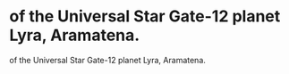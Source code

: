 # of the Universal Star Gate-12 planet Lyra, Aramatena.

of the Universal Star Gate-12 planet Lyra, Aramatena.
